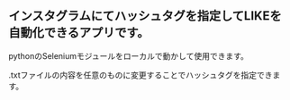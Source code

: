 ## インスタグラムにてハッシュタグを指定してLIKEを自動化できるアプリです。  

pythonのSeleniumモジュールをローカルで動かして使用できます。

.txtファイルの内容を任意のものに変更することでハッシュタグを指定できます。
